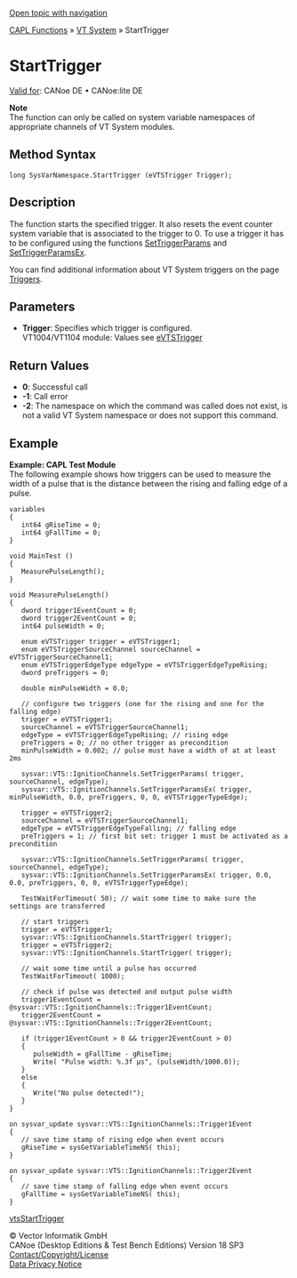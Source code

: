 [Open topic with navigation](../../../../../CANoeDEFamily.htm#Topics/CAPLFunctions/VTSystem/Functions/CAPLfunctionVTSStartTrigger.md)

[CAPL Functions](../../CAPLfunctions.md) » [VT System](../CAPLfunctionsVTSystemOverview.md) » StartTrigger

# StartTrigger

[Valid for](../../../Shared/FeatureAvailability.md): CANoe DE • CANoe:lite DE

**Note**  
The function can only be called on system variable namespaces of appropriate channels of VT System modules.

## Method Syntax

`long SysVarNamespace.StartTrigger (eVTSTrigger Trigger);`

## Description

The function starts the specified trigger. It also resets the event counter system variable that is associated to the trigger to 0. To use a trigger it has to be configured using the functions [SetTriggerParams](CAPLfunctionVTSSetTriggerParams.md) and [SetTriggerParamsEx](CAPLfunctionVTSSetTriggerParamsEx.md).

You can find additional information about VT System triggers on the page [Triggers](../../../CANoeCANalyzer/VTSystem/VTSystemTrigger.md).

## Parameters

- **Trigger**: Specifies which trigger is configured.  
  VT1004/VT1104 module: Values see [eVTSTrigger](../CAPLfunctionsVTSystemEnumeration.md#eVTSTrigger)

## Return Values

- **0**: Successful call
- **-1**: Call error
- **-2**: The namespace on which the command was called does not exist, is not a valid VT System namespace or does not support this command.

## Example

**Example: CAPL Test Module**  
The following example shows how triggers can be used to measure the width of a pulse that is the distance between the rising and falling edge of a pulse.

```plaintext
variables
{
   int64 gRiseTime = 0;
   int64 gFallTime = 0;
}

void MainTest ()
{
   MeasurePulseLength();
}

void MeasurePulseLength()
{
   dword trigger1EventCount = 0;
   dword trigger2EventCount = 0;
   int64 pulseWidth = 0;

   enum eVTSTrigger trigger = eVTSTrigger1;
   enum eVTSTriggerSourceChannel sourceChannel = eVTSTriggerSourceChannel1;
   enum eVTSTriggerEdgeType edgeType = eVTSTriggerEdgeTypeRising;
   dword preTriggers = 0;

   double minPulseWidth = 0.0;

   // configure two triggers (one for the rising and one for the falling edge)
   trigger = eVTSTrigger1;
   sourceChannel = eVTSTriggerSourceChannel1;
   edgeType = eVTSTriggerEdgeTypeRising; // rising edge
   preTriggers = 0; // no other trigger as precondition
   minPulseWidth = 0.002; // pulse must have a width of at at least 2ms

   sysvar::VTS::IgnitionChannels.SetTriggerParams( trigger, sourceChannel, edgeType);
   sysvar::VTS::IgnitionChannels.SetTriggerParamsEx( trigger, minPulseWidth, 0.0, preTriggers, 0, 0, eVTSTriggerTypeEdge);

   trigger = eVTSTrigger2;
   sourceChannel = eVTSTriggerSourceChannel1;
   edgeType = eVTSTriggerEdgeTypeFalling; // falling edge
   preTriggers = 1; // first bit set: trigger 1 must be activated as a precondition

   sysvar::VTS::IgnitionChannels.SetTriggerParams( trigger, sourceChannel, edgeType);
   sysvar::VTS::IgnitionChannels.SetTriggerParamsEx( trigger, 0.0, 0.0, preTriggers, 0, 0, eVTSTriggerTypeEdge);

   TestWaitForTimeout( 50); // wait some time to make sure the settings are transferred

   // start triggers
   trigger = eVTSTrigger1;
   sysvar::VTS::IgnitionChannels.StartTrigger( trigger);
   trigger = eVTSTrigger2;
   sysvar::VTS::IgnitionChannels.StartTrigger( trigger);

   // wait some time until a pulse has occurred
   TestWaitForTimeout( 1000);

   // check if pulse was detected and output pulse width
   trigger1EventCount = @sysvar::VTS::IgnitionChannels::Trigger1EventCount;
   trigger2EventCount = @sysvar::VTS::IgnitionChannels::Trigger2EventCount;

   if (trigger1EventCount > 0 && trigger2EventCount > 0)
   {
      pulseWidth = gFallTime - gRiseTime;
      Write( "Pulse width: %.3f µs", (pulseWidth/1000.0));
   }
   else
   {
      Write("No pulse detected!");
   }
}

on sysvar_update sysvar::VTS::IgnitionChannels::Trigger1Event
{
   // save time stamp of rising edge when event occurs
   gRiseTime = sysGetVariableTimeNS( this);
}

on sysvar_update sysvar::VTS::IgnitionChannels::Trigger2Event
{
   // save time stamp of falling edge when event occurs
   gFallTime = sysGetVariableTimeNS( this);
}
```

[vtsStartTrigger](CAPLfunctionVTSvtsStartTrigger.md)

© Vector Informatik GmbH  
CANoe (Desktop Editions & Test Bench Editions) Version 18 SP3  
[Contact/Copyright/License](../../../Shared/ContactCopyrightLicense.md)  
[Data Privacy Notice](https://www.vector.com/int/en/company/get-info/privacy-policy/)

